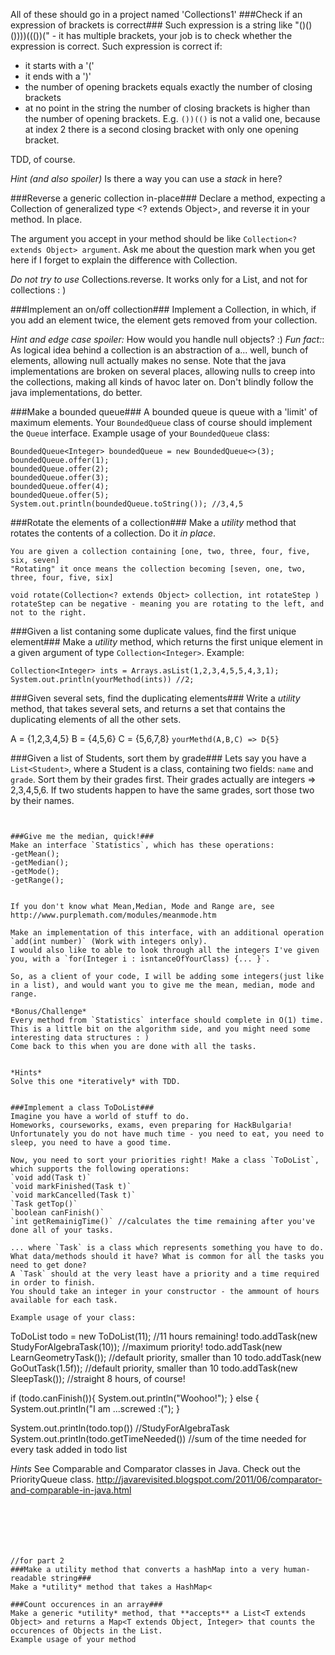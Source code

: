 All of these should go in a project named 'Collections1'
###Check if an expression of brackets is correct###
Such expression is a string like "()()())))((())(" - it has multiple brackets, your job is to check whether the expression is correct.
Such expression is correct if:
- it starts with a '('
- it ends with a ')'
- the number of opening brackets equals exactly the number of closing brackets
- at no point in the string the number of closing brackets is higher than the number of opening brackets. E.g. `())(()` is not a valid one, because at index 2 there is a second closing bracket with only one opening bracket. 

TDD, of course.

*Hint (and also spoiler)* 
Is there a way you can use a *stack* in here?
 
###Reverse a generic collection in-place###
Declare a method, expecting a Collection of generalized type <? extends Object>, and reverse it in your method. In place.

The argument you accept in your method should be like `Collection<? extends Object> argument`. Ask me about the question mark when you get here if I forget to explain the difference with Collection<Object>.

*Do not try to use* Collections.reverse. It works only for a List, and not for collections : )


###Implement an on/off collection###
Implement a Collection, in which, if you add an element twice, the element gets removed from your collection.

*Hint and edge case spoiler:* How would you handle null objects? :)
*Fun fact:*: As logical idea behind a collection is an abstraction of a... well, bunch of elements, allowing null actually makes no sense. 
Note that the java implementations are broken on several places, allowing nulls to creep into the collections, making all kinds of havoc later on. Don't blindly follow the java implementations, do better.
 

###Make a bounded queue###
A bounded queue is queue with a 'limit' of maximum elements.
Your `BoundedQueue` class of course should implement the `Queue` interface. 
Example usage of your `BoundedQueue` class:
```
BoundedQueue<Integer> boundedQueue = new BoundedQueue<>(3);
boundedQueue.offer(1);
boundedQueue.offer(2);
boundedQueue.offer(3);
boundedQueue.offer(4);
boundedQueue.offer(5);
System.out.println(boundedQueue.toString()); //3,4,5
```

###Rotate the elements of a collection###
Make a *utility* method that rotates the contents of a collection. Do it *in place*.
```
You are given a collection containing [one, two, three, four, five, six, seven]
"Rotating" it once means the collection becoming [seven, one, two, three, four, five, six]

void rotate(Collection<? extends Object> collection, int rotateStep )
rotateStep can be negative - meaning you are rotating to the left, and not to the right.
```
 

###Given a list contaning some duplicate values, find the first unique element###
Make a *utility* method, which returns the first unique element in a given argument of type `Collection<Integer>`.
Example:
```
Collection<Integer> ints = Arrays.asList(1,2,3,4,5,5,4,3,1);
System.out.println(yourMethod(ints)) //2;
```


###Given several sets, find the duplicating elements###
Write a *utility* method, that takes several sets, and returns a set that contains the duplicating elements of all the other sets.

A = {1,2,3,4,5}
B = {4,5,6}
C = {5,6,7,8}
`yourMethd(A,B,C) => D{5}`

###Given a list of Students, sort them by grade###
Lets say you have a `List<Student>`, where a Student is a class, containing two fields: `name` and `grade`.
Sort them by their grades first. Their grades actually are integers => 2,3,4,5,6. If two students happen to have the same grades, sort those two by their names.

```


###Give me the median, quick!###
Make an interface `Statistics`, which has these operations:
-getMean();
-getMedian();
-getMode();
-getRange();


If you don't know what Mean,Median, Mode and Range are, see http://www.purplemath.com/modules/meanmode.htm

Make an implementation of this interface, with an additional operation `add(int number)` (Work with integers only).
I would also like to able to look through all the integers I've given you, with a `for(Integer i : isntanceOfYourClass) {... }`.

So, as a client of your code, I will be adding some integers(just like in a list), and would want you to give me the mean, median, mode and range.

*Bonus/Challenge*  
Every method from `Statistics` interface should complete in O(1) time.   
This is a little bit on the algorithm side, and you might need some interesting data structures : )
Come back to this when you are done with all the tasks.


*Hints*  
Solve this one *iteratively* with TDD.


###Implement a class ToDoList###
Imagine you have a world of stuff to do.   
Homeworks, courseworks, exams, even preparing for HackBulgaria!  
Unfortunately you do not have much time - you need to eat, you need to sleep, you need to have a good time.  

Now, you need to sort your priorities right! Make a class `ToDoList`, which supports the following operations:
`void add(Task t)`
`void markFinished(Task t)`
`void markCancelled(Task t)`
`Task getTop()`
`boolean canFinish()`
`int getRemainigTime()` //calculates the time remaining after you've done all of your tasks.

... where `Task` is a class which represents something you have to do. What data/methods should it have? What is common for all the tasks you need to get done? 
A `Task` should at the very least have a priority and a time required in order to finish.
You should take an integer in your constructor - the ammount of hours available for each task.
 
Example usage of your class:
```
ToDoList todo = new ToDoList(11); //11 hours remaining!
todo.addTask(new StudyForAlgebraTask(10)); //maximum priority!
todo.addTask(new LearnGeometryTask()); //default priority, smaller than 10
todo.addTask(new GoOutTask(1.5f));  //default priority, smaller than 10
todo.addTask(new SleepTask()); //straight 8 hours, of course!

if (todo.canFinish()){
    System.out.println("Woohoo!");
} else {
    System.out.println("I am ...screwed :(");
}

System.out.println(todo.top()) //StudyForAlgebraTask
System.out.println(todo.getTimeNeeded()) //sum of the time needed for every task added in todo list

*Hints*
See Comparable and Comparator classes in Java. Check out the PriorityQueue class.
http://javarevisited.blogspot.com/2011/06/comparator-and-comparable-in-java.html

```






//for part 2
###Make a utility method that converts a hashMap into a very human-readable string###
Make a *utility* method that takes a HashMap<

###Count occurences in an array###
Make a generic *utility* method, that **accepts** a List<T extends Object> and returns a Map<T extends Object, Integer> that counts the occurences of Objects in the List.  
Example usage of your method  

